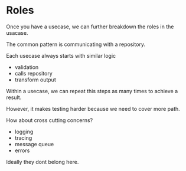 # Roles

Once you have a usecase, we can further breakdown the roles in the usacase.

The common pattern is communicating with a repository.

Each usecase always starts with similar logic

- validation
- calls repository
- transform output

Within a usecase, we can repeat this steps as many times to achieve a result.

However, it makes testing harder because we need to cover more path.


How about cross cutting concerns?

- logging
- tracing
- message queue
- errors

Ideally they dont belong here.




